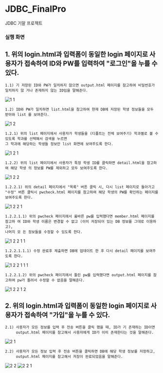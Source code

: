 # JDBC_FinalPro
JDBC 기말 프로젝트
### 실행 화면
## 1. 위의 login.html과 입력폼이 동일한 login 페이지로 사용자가 접속하여 ID와 PW를 입력하여 "로그인"을 누를 수 있다.
    1.1) 기 저장된 ID와 PW가 일치하지 않으면 output.html 페이지를 참고하여 비밀번호가 일치하지 않 거나 존재하지 않는 ID임을 말해준다.
![1 1](https://user-images.githubusercontent.com/63589323/85506090-a9179c80-b62a-11ea-89e7-5759054939c9.png)

    1.2) ID와 PW가 일치하면 list.html을 참고하여 현재 DB에 저장된 학생 정보들을 모두 받아와 list 를 보여준다.
![1 2](https://user-images.githubusercontent.com/63589323/85506093-aa48c980-b62a-11ea-8448-ac8aefc34b57.png)
    
    1.2.1) 위의 list 페이지에서 사용자가 학생들을 (디폴트는 전체 보여주기) 학과별로 볼 수 있도록 학과를 선택해서 검색을 누르면 
    그 학과에 해당하는 학생들 정보만 list 화면에 보여주도록 한다.
![1 2 1](https://user-images.githubusercontent.com/63589323/85506097-ab79f680-b62a-11ea-84ae-5eb362ac1e15.png)

    1.2.2) 위의 list 페이지에서 사용자가 특정 학생 ID를 클릭하면 detail.html을 참고하여 해당 학생 의 정보를 PW를 제외하고 모두 보여주도록 한다.
![1 2 2](https://user-images.githubusercontent.com/63589323/85506099-ac128d00-b62a-11ea-801c-a659fca17722.png)
 
    1.2.2.1) 위의 detail 페이지에서 "목록" 버튼 클릭 시, 다시 list 페이지로 돌아가고 
    "수정" 버튼 클릭시 pwcheck.html 페이지를 참고하여 해당 학생의 PW를 확인하는 페이지를 보여주도록 한다.
![1 2 2 1](https://user-images.githubusercontent.com/63589323/85506100-acab2380-b62a-11ea-9175-323228b3bd97.png)    
    
    1.2.2.1.1) 위의 pwcheck 페이지에서 옳바른 pw를 입력했다면 member.html 페이지를 참고하 여 ID와 학생 이름은 변경할 수 없고 (이미 저장되어 있는 DB 정보를 그대로 이용하고), 
    나머지 모 든 정보들을 수정할 수 있도록 한다.
![1 2 2 1 1](https://user-images.githubusercontent.com/63589323/85506102-acab2380-b62a-11ea-94d5-363ec1882b21.png)

    1.2.2.1.1.1) 수정 완료후 제출하면 DB에 업데이트 한 후 다시 detail 페이지를 보여주도록 한다.
![1 2 2 1 1 1](https://user-images.githubusercontent.com/63589323/85506103-ad43ba00-b62a-11ea-8967-e0c9331ed640.png)    
    
    1.2.2.1.2) 위의 pwcheck 페이지에서 틀린 pw를 입력했다면 output.html 페이지를 참고하여 pw가 틀려서 수정할 수 없음을 말해준다.
![1 2 2 1 2](https://user-images.githubusercontent.com/63589323/85506105-addc5080-b62a-11ea-91c8-023291cf9ca3.png)    
    
## 2. 위의 login.html과 입력폼이 동일한 login 페이지로 사용자가 접속하여 "가입"을 누를 수 있다. 
    2.1) 사용자가 모든 정보를 입력 후 전송 버튼을 클릭 했을 때, ID가 기 존재하는 ID이면
         output.html 페이지를 참고해서 사용자에게 ID가 이미 존재한다는 것을 말해준다.
![2 1](https://user-images.githubusercontent.com/63589323/85506106-addc5080-b62a-11ea-874a-48b000c47754.png) 

    2.2) 사용자가 모든 정보 입력 후 전송 버튼을 클릭하면 DB에 해당 학생 정보를 저장하고, 
         output.html 페이지를 참고해서 저장이 완료되었음을 말해준다.
![2 2](https://user-images.githubusercontent.com/63589323/85506107-ae74e700-b62a-11ea-9f1c-1c68f2e71302.png)
![2 2 1](https://user-images.githubusercontent.com/63589323/85506108-ae74e700-b62a-11ea-82d7-e258f623bc02.png)
         
         
     
         
